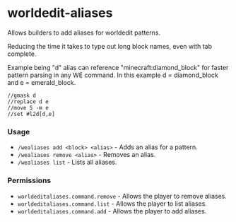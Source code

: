 # worldedit-aliases

Allows builders to add aliases for worldedit patterns.

Reducing the time it takes to type out long block names, even with tab complete.

Example being "d" alias can reference "minecraft:diamond_block" for faster pattern parsing in any WE command.
In this example d = diamond_block and e = emerald_block.
```
//gmask d
//replace d e
//move 5 -m e
//set #l2d[d,e]
```

### Usage
- `/wealiases add <block> <alias>` - Adds an alias for a pattern.
- `/wealiases remove <alias>` - Removes an alias.
- `/wealiases list` - Lists all aliases.

### Permissions
- `worldeditaliases.command.remove` - Allows the player to remove aliases.
- `worldeditaliases.command.list` - Allows the player to list aliases.
- `worldeditaliases.command.add` - Allows the player to add aliases.